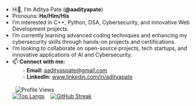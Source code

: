 - Hi👋, I’m Aditya Pate (**@aadityapate**)<br>
- Pronouns: **He/Him/His**<br>
- I’m interested in C++, Python, DSA, Cybersecurity, and innovative Web Development projects.<br>
- I’m currently learning advanced coding techniques and enhancing my cybersecurity skills through hands-on projects and certifications.<br>
- I’m looking to collaborate on open-source projects, tech startups, and innovative applications of AI and Cybersecurity.<br>
- 📫 **Connect with me:**<br>
&nbsp;&nbsp;&nbsp;&nbsp;&nbsp;&nbsp; - **Email:** aadityaspate@gmail.com<br>
&nbsp;&nbsp;&nbsp;&nbsp;&nbsp;&nbsp; - **LinkedIn:** www.linkedin.com/in/adityapate<br><br>
&nbsp;&nbsp;![Profile Views](https://komarev.com/ghpvc/?username=aadityapate&color=blue)<br>
[![Top Langs](https://github-readme-stats.vercel.app/api/top-langs/?username=aadityapate&layout=compact&theme=dark&hide_border=true&card_width=300)](https://github.com/anuraghazra/github-readme-stats)&nbsp;&nbsp;&nbsp;
[![GitHub Streak](https://streak-stats.demolab.com/?user=aadityapate&theme=dark&hide_border=true&card_width=420)](https://git.io/streak-stats)

